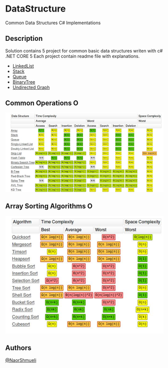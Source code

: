 # DataStructure
Common Data Structures C# Implementations

## Description

Solution contains 5 project for common basic data structures writen with c# .NET CORE 5
Each project contain readme file with explanations.

  * [LinkedList](https://github.com/NaorShmueli/DataStructure/tree/master/DataStructures/LinkedList)
  * [Stack](https://github.com/NaorShmueli/DataStructure/tree/master/DataStructures/Stack)
  * [Queue](https://github.com/NaorShmueli/DataStructure/tree/master/DataStructures/Queue)
  * [BinaryTree](https://github.com/NaorShmueli/DataStructure/tree/master/DataStructures/BinaryTree)
  * [Undirected Graph](https://github.com/NaorShmueli/DataStructure/tree/master/DataStructures/Graphs)

## Common Operations O
![Structure](https://github.com/NaorShmueli/DataStructure/blob/master/DataStructures/Images/CommonOperations.JPG?raw=true)

## Array Sorting Algorithms O
![Structure](https://github.com/NaorShmueli/DataStructure/blob/master/DataStructures/Images/ArraySotringAlgo.JPG?raw=true)

## Authors

[@NaorShmueli](https://www.linkedin.com/in/naor-shmueli-681b06127)
